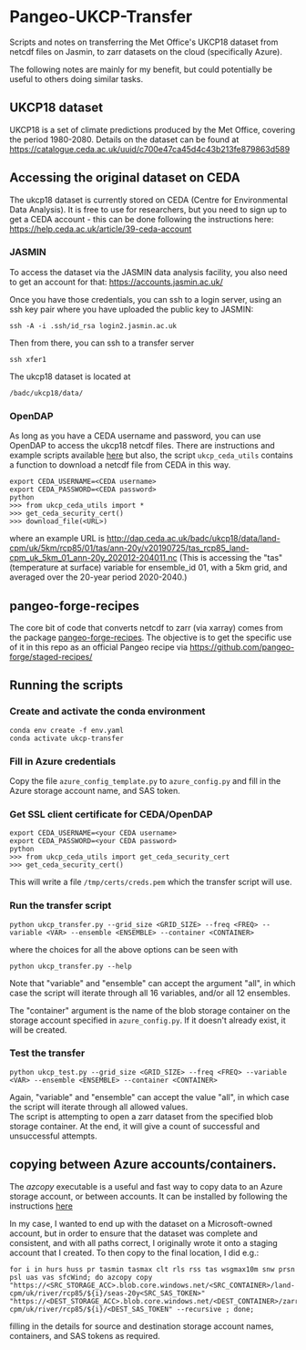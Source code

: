# Pangeo-UKCP-Transfer
Scripts and notes on transferring the Met Office's UKCP18 dataset from netcdf files on Jasmin, to zarr datasets on the cloud (specifically Azure).

The following notes are mainly for my benefit, but could potentially be useful to others doing similar tasks.

## UKCP18 dataset

UKCP18 is a set of climate predictions produced by the Met Office, covering the period 1980-2080.
Details on the dataset can be found at 
https://catalogue.ceda.ac.uk/uuid/c700e47ca45d4c43b213fe879863d589

## Accessing the original dataset on CEDA

The ukcp18 dataset is currently stored on CEDA (Centre for Environmental Data Analysis).  It is free to use for researchers, but you need to sign up to get a CEDA account - this can be done following the instructions here: https://help.ceda.ac.uk/article/39-ceda-account

### JASMIN

To access the dataset via the JASMIN data analysis facility, you also need to get an account for that: 
https://accounts.jasmin.ac.uk/

Once you have those credentials, you can ssh to a login server, using an ssh key pair where you have uploaded the public key to JASMIN:
```
ssh -A -i .ssh/id_rsa login2.jasmin.ac.uk
```
Then from there, you can ssh to a transfer server
```
ssh xfer1
```
The ukcp18 dataset is located at
```
/badc/ukcp18/data/
```

### OpenDAP

As long as you have a CEDA username and password, you can use OpenDAP to access the ukcp18 netcdf files.  There are instructions and example scripts available [here](https://help.ceda.ac.uk/article/4712-reading-netcdf-with-python-opendap) but also, the script `ukcp_ceda_utils` contains a function to download a netcdf file from CEDA in this way.
```
export CEDA_USERNAME=<CEDA username>
export CEDA_PASSWORD=<CEDA password>
python
>>> from ukcp_ceda_utils import *
>>> get_ceda_security_cert()
>>> download_file(<URL>)
```
where an example URL is http://dap.ceda.ac.uk/badc/ukcp18/data/land-cpm/uk/5km/rcp85/01/tas/ann-20y/v20190725/tas_rcp85_land-cpm_uk_5km_01_ann-20y_202012-204011.nc
(This is accessing the "tas" (temperature at surface) variable for ensemble_id 01, with a 5km grid, and averaged over the 20-year period 2020-2040.)

## pangeo-forge-recipes

The core bit of code that converts netcdf to zarr (via xarray) comes from the package [pangeo-forge-recipes](https://github.com/pangeo-forge/pangeo-forge-recipes).
The objective is to get the specific use of it in this repo as an official Pangeo recipe via https://github.com/pangeo-forge/staged-recipes/

## Running the scripts

### Create and activate the conda environment
```
conda env create -f env.yaml
conda activate ukcp-transfer
```
### Fill in Azure credentials
Copy the file `azure_config_template.py` to `azure_config.py` and fill in the Azure storage account name, and SAS token.

### Get SSL client certificate for CEDA/OpenDAP
```
export CEDA_USERNAME=<your CEDA username>
export CEDA_PASSWORD=<your CEDA password>
python
>>> from ukcp_ceda_utils import get_ceda_security_cert
>>> get_ceda_security_cert()
```
This will write a file `/tmp/certs/creds.pem` which the transfer script will use.

### Run the transfer script
```
python ukcp_transfer.py --grid_size <GRID_SIZE> --freq <FREQ> --variable <VAR> --ensemble <ENSEMBLE> --container <CONTAINER>
```
where the choices for all the above options can be seen with
```
python ukcp_transfer.py --help
```
Note that "variable" and "ensemble" can accept the argument "all", in which case the script will iterate through all 16 variables, and/or all 12 ensembles.

The "container" argument is the name of the blob storage container on the storage account specified in `azure_config.py`.   If it doesn't already exist, it will be created.

### Test the transfer
```
python ukcp_test.py --grid_size <GRID_SIZE> --freq <FREQ> --variable <VAR> --ensemble <ENSEMBLE> --container <CONTAINER>
```
Again, "variable" and "ensemble" can accept the value "all", in which case the script will iterate through all allowed values.  
The script is attempting to open a zarr dataset from the specified blob storage container.   At the end, it will give a count of successful and unsuccessful attempts.

## copying between Azure accounts/containers.

The *azcopy* executable is a useful and fast way to copy data to an Azure storage account, or between accounts.  It can be installed by following the instructions [here](https://docs.microsoft.com/en-us/azure/storage/common/storage-use-azcopy-v10)

In my case, I wanted to end up with the dataset on a Microsoft-owned account, but in order to ensure that the dataset was complete and consistent, and with all paths correct, I originally wrote it onto a staging account that I created.   To then copy to the final location, I did e.g.:
```
for i in hurs huss pr tasmin tasmax clt rls rss tas wsgmax10m snw prsn psl uas vas sfcWind; do azcopy copy "https://<SRC_STORAGE_ACC>.blob.core.windows.net/<SRC_CONTAINER>/land-cpm/uk/river/rcp85/${i}/seas-20y<SRC_SAS_TOKEN>" "https://<DEST_STORAGE_ACC>.blob.core.windows.net/<DEST_CONTAINER>/zarr/land-cpm/uk/river/rcp85/${i}/<DEST_SAS_TOKEN" --recursive ; done;
```
filling in the details for source and destination storage account names, containers, and SAS tokens as required.
